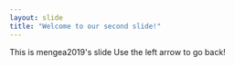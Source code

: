 ```yaml
---
layout: slide
title: "Welcome to our second slide!"
---
```

This is mengea2019's slide
Use the left arrow to go back!
